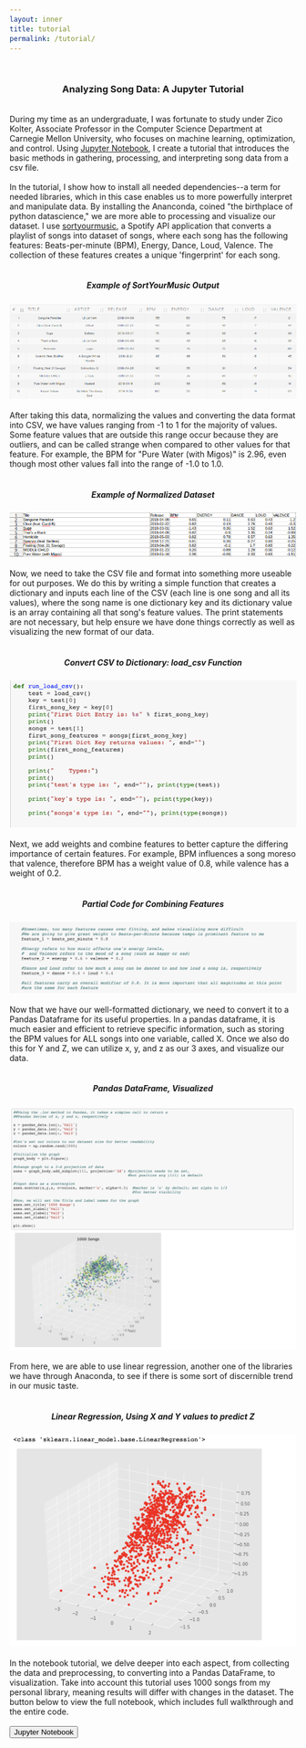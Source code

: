 ```yaml
---
layout: inner
title: tutorial
permalink: /tutorial/
---
```

<br>
<div align="center">
<h3>Analyzing Song Data: A Jupyter Tutorial </h3>
</div>
<br>
<div align="left">
During my time as an undergraduate, I was fortunate to study under Zico Kolter, Associate Professor in the Computer Science Department at Carnegie Mellon University, who focuses on machine learning, optimization, and control. Using <a href="https://jupyter.org/">Jupyter Notebook</a>, I create a tutorial that introduces the basic methods in gathering, processing, and interpreting song data from a csv file.
<br><br>
In the tutorial, I show how to install all needed dependencies--a term for needed libraries, which in this case enables us to more powerfully interpret and manipulate data. By installing the Ananconda, coined "the birthplace of python datascience," we are more able to processing and visualize our dataset. I use <a href="http://sortyourmusic.playlistmachinery.com/">sortyourmusic</a>, a Spotify API application that converts a playlist of songs into dataset of songs, where each song has the following features: Beats-per-minute (BPM), Energy, Dance, Loud, Valence. The collection of these features creates a unique 'fingerprint' for each song.
<br><br>
<h5><p align="center">Example of SortYourMusic Output</p></h5>
<img class="img-responsive" src="img/sort-your-music-1.png" title="sortyourmusic snippet">
<br><br>
After taking this data, normalizing the values and converting the data format into CSV, we have values ranging from -1 to 1 for the majority of values. Some feature values that are outside this range occur because they are outliers, and can be called strange when compared to other values for that feature. For example, the BPM for "Pure Water (with Migos)" is 2.96, even though most other values fall into the range of -1.0 to 1.0.
<br><br>
<h5><p align="center">Example of Normalized Dataset</p></h5>
<img class="img-responsive" src="img/normalized-data.png" title="normalized data snippet">
<br><br>
Now, we need to take the CSV file and format into something more useable for out purposes. We do this by writing a simple function that creates a dictionary and inputs each line of the CSV (each line is one song and all its values), where the song name is one dictionary key and its dictionary value is an array containing all that song's feature values. The print statements are not necessary, but help ensure we have done things correctly as well as visualizing the new format of our data.
<br><br>
<h5><p align="center">Convert CSV to Dictionary: load_csv Function</p></h5>
<img class="img-responsive" src="img/load-csv.png" title="load_csv(csv_file)">
<br><br>
Next, we add weights and combine features to better capture the differing importance of certain features. For example, BPM influences a song moreso that valence, therefore BPM has a weight value of 0.8, while valence has a weight of 0.2.
<br><br>
<h5><p align="center">Partial Code for Combining Features</p></h5>
<img class="img-responsive" src="img/features-combine.png" title="Combine Features">
<br><br>
Now that we have our well-formatted dictionary, we need to convert it to a Pandas Dataframe for its useful properties. In a pandas dataframe, it is much easier and efficient to retrieve specific information, such as storing the BPM values for ALL songs into one variable, called X. Once we also do this for Y and Z, we can utilize x, y, and z as our 3 axes, and visualize our data.
<br><br>
<h5><p align="center">Pandas DataFrame, Visualized</p></h5>
<img class="img-responsive" src="img/pd-visualized.png" title="Combine Features">
<br><br>
From here, we are able to use linear regression, another one of the libraries we have through Anaconda, to see if there is some sort of discernible trend in our music taste.
<br><br>
<h5><p align="center">Linear Regression, Using X and Y values to predict Z </p></h5>
<img class="img-responsive" src="img/lr-visual.png" title="Linear Regression Line">
<br><br>
In the notebook tutorial, we delve deeper into each aspect, from collecting the data and preprocessing, to converting into a Pandas DataFrame, to visualization. Take into account this tutorial uses 1000 songs from my personal library, meaning results will differ with changes in the dataset. The button below to view the full notebook, which includes full walkthrough and the entire code.
<br><br>
<div class="text-center">
<a href="https://github.com/Sebastian-O-Rodriguez/projects/blob/master/Tutorial.ipynb"><button class="btn btn-default btn-lg"><i class="fa fa-github fa-lg"></i>
Jupyter Notebook</button></a>
</div>


